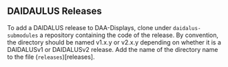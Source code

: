 DAIDAULUS Releases
---

To add a DAIDALUS release to DAA-Displays, clone under `daidalus-submodules` a repository containing the code of the release. By convention, the directory should be named v1.x.y or v2.x.y depending on whether it is a DAIDALUSv1 or DAIDALUSv2 release.  Add the name of the directory name to the file (`releases`)[releases].
